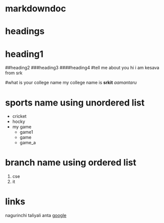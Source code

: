 # markdowndoc
# headings

# heading1

##heading2
###heading3
####heading4
#tell me about you
hi i am kesava from srk

#what is your college name
my college name is **srkit** *aamantaru*

# sports name using unordered list
* cricket
* hocky
* my game
  * game1
  * game
   * game_a
    
 
 # branch name using ordered list
  1. cse
  2. it
  
  # links
  nagurinchi taliyali anta [google](https://www.google.com)
